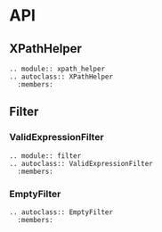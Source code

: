 # API

## XPathHelper
```{eval-rst}
.. module:: xpath_helper
.. autoclass:: XPathHelper
  :members:
```
## Filter


### ValidExpressionFilter
```{eval-rst}
.. module:: filter
.. autoclass:: ValidExpressionFilter
  :members:
```

### EmptyFilter
```{eval-rst}
.. autoclass:: EmptyFilter
  :members:
```